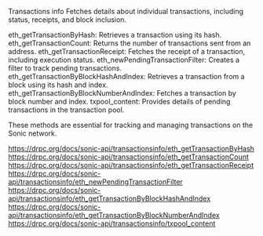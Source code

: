 Transactions info
Fetches details about individual transactions, including status, receipts, and block inclusion.

eth_getTransactionByHash: Retrieves a transaction using its hash.
eth_getTransactionCount: Returns the number of transactions sent from an address.
eth_getTransactionReceipt: Fetches the receipt of a transaction, including execution status.
eth_newPendingTransactionFilter: Creates a filter to track pending transactions.
eth_getTransactionByBlockHashAndIndex: Retrieves a transaction from a block using its hash and index.
eth_getTransactionByBlockNumberAndIndex: Fetches a transaction by block number and index.
txpool_content: Provides details of pending transactions in the transaction pool.

These methods are essential for tracking and managing transactions on the Sonic network.


https://drpc.org/docs/sonic-api/transactionsinfo/eth_getTransactionByHash
https://drpc.org/docs/sonic-api/transactionsinfo/eth_getTransactionCount
https://drpc.org/docs/sonic-api/transactionsinfo/eth_getTransactionReceipt
https://drpc.org/docs/sonic-api/transactionsinfo/eth_newPendingTransactionFilter
https://drpc.org/docs/sonic-api/transactionsinfo/eth_getTransactionByBlockHashAndIndex
https://drpc.org/docs/sonic-api/transactionsinfo/eth_getTransactionByBlockNumberAndIndex
https://drpc.org/docs/sonic-api/transactionsinfo/txpool_content